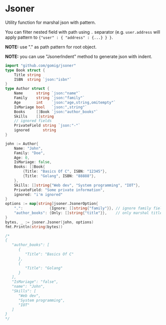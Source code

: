 # Jsoner

Utility function for marshal json with pattern.

You can filter nested field with path using `.` separator (e.g. `user.address` will apply pattern to `{"user" : { "address" : {...} } }`.

**NOTE:** use "." as path pattern for root object.

**NOTE:** you can use "JsonerIndent" method to generate json with indent.

```go
import "github.com/gomig/jsoner"
type Book struct {
    Title string
    ISBN  string `json:"isbn"`
}
type Author struct {
    Name      string `json:"name"`
    Family    string `json:"family"`
    Age       int    `json:"age,string,omitempty"`
    IsMariage bool   `json:",string"`
    Books     []Book `json:"author_books"`
    Skills    []string
    // ignored fields
    PrivateField string `json:"-"`
    ignored      string
}

john := Author{
    Name: "John",
    Family: "Doe",
    Age: 0,
    IsMariage: false,
    Books: []Book{
        {Title: "Basics Of C", ISBN: "12345"},
        {Title: "Golang", ISBN: "88888"},
    },
    Skills: []string{"Web dev", "System programming", "IOT"},
    PrivateField: "Some private information",
    ignored: "i'm ignored"
}
options := map[string]jsoner.JsonerOption{
    ".":            {Ignore: []string{"family"}}, // ignore family field from root struct
    "author_books": {Only: []string{"title"}},    // only marshal title field of author books
}
bytes, _ := jsoner.Jsoner(john, options)
fmt.Println(string(bytes))

/*
{
   "author_books": [
      {
         "Title": "Basics Of C"
      },
      {
         "Title": "Golang"
      }
   ],
   "IsMariage": "false",
   "name": "John",
   "Skills": [
      "Web dev",
      "System programming",
      "IOT"
   ]
}
*/
```
